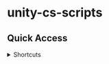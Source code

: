 # unity-cs-scripts


## Quick Access

<details><summary>Shortcuts</summary>
<p>
  
  ## Copy To Clipboard
  <details><summary>Copy To Clipboard</summary>
  <p>
    
    
   - [Copy To Clipboard Script View](https://github.com/SpiralGaming/unity-cs-scripts/blob/main/Scripts/Copy%20To%20Clipboard/CopyToClipboard.cs)
   - [Copy To Clipboard Script Download](https://downgit.github.io/#/home?url=https://github.com/SpiralGaming/unity-cs-scripts/blob/main/Scripts/Copy%20To%20Clipboard/CopyToClipboard.cs)
    
  </p>
  </details>
  
  ## Cursor Face Mouse 2d
  <details><summary>Cursor Face Mouse 2d</summary>
<p>
  
  - [Face Mouse 2d Script View](https://github.com/SpiralGaming/unity-cs-scripts/blob/main/Scripts/Cursor%20Face%20Mouse%202D/FaceMouse.cs)
  - [Face Mouse 2d Script Download](https://downgit.github.io/#/home?url=https://github.com/SpiralGaming/unity-cs-scripts/blob/main/Scripts/Cursor%20Face%20Mouse%202D/FaceMouse.cs)
  
</p>
</details>
  
## Date
<details><summary>Date</summary>
<p>
  
  - [Date Script View](https://github.com/SpiralGaming/unity-cs-scripts/blob/main/Scripts/Date/Date.cs)
  - [Date Script Download](https://downgit.github.io/#/home?url=https://github.com/SpiralGaming/unity-cs-scripts/blob/main/Scripts/Date/Date.cs)
  
</p>
</details>

  ## Discord Webhook
<details><summary>Discord Webhook</summary>
<p>
  
  - [Discord Webhook Script View](https://github.com/SpiralGaming/unity-cs-scripts/blob/main/Scripts/Discord%20Webhook/DiscordWebhook.cs)
  - [Discord Webhook Script Download](https://downgit.github.io/#/home?url=https://github.com/SpiralGaming/unity-cs-scripts/blob/main/Scripts/Discord%20Webhook/DiscordWebhook.cs)
  
</p>
</details>
  
  ## Photon
<details><summary>Photon</summary>
<p>
  
### Change Name
<details><summary>Change Name</summary>
<p>
 
### Don't Use Button To Save Name
<details><summary>Don't Use Button To Save Name</summary>
<p>
  
  - [Player Name Script View](https://github.com/SpiralGaming/unity-cs-scripts/blob/main/Scripts/Photon/Change%20Name/Don't%20Use%20Button%20To%20Save%20Name/PlayerName.cs)
  - [Player Name Script Download](https://downgit.github.io/#/home?url=https://github.com/SpiralGaming/unity-cs-scripts/blob/main/Scripts/Photon/Change%20Name/Don't%20Use%20Button%20To%20Save%20Name/PlayerName.cs)
  
</p>
</details>
  
  ### Use Button To Save Name
  <details><summary>Use Button To Save Name</summary>
<p>
  
  - [Player Name Script View](https://github.com/SpiralGaming/unity-cs-scripts/blob/main/Scripts/Photon/Change%20Name/Use%20Button%20To%20Save%20Name/PlayerName.cs)
  - [Player Name Script Download](https://downgit.github.io/#/home?url=https://github.com/SpiralGaming/unity-cs-scripts/blob/main/Scripts/Photon/Change%20Name/Use%20Button%20To%20Save%20Name/PlayerName.cs)
  
</p>
</details>

  ### Update Name
<details><summary>Update Name</summary>
<p>
  
  - [Update Name Script View](https://github.com/SpiralGaming/unity-cs-scripts/blob/main/Scripts/Photon/Change%20Name/UpdateName.cs)
  - [Update Name Script Download](https://downgit.github.io/#/home?url=https://github.com/SpiralGaming/unity-cs-scripts/blob/main/Scripts/Photon/Change%20Name/UpdateName.cs)
  
</p>
</details>
  
  ### Lobby Read Me
  README.md
  ```
  If you want to have a button to save the player's name then choose the "Use Button To Save Name" folder and use that code.

But

If you want the player's name to automatically be updated every time they change it choose "Use Button To Save Name" and use that code.


Also you may need the UpdateName.cs file.

Just Apply it somewhere in the scene to change the name, then add the references to it then you will be good with that script.
  ```
  
</p>
</details>
  
  ## Lobbys
<details><summary>Lobbys</summary>
<p>

  ### Connect To Server
<details><summary>Connect To Server</summary>
<p>
  
  - [Connect To Server Script View](https://github.com/SpiralGaming/unity-cs-scripts/blob/main/Scripts/Photon/Lobbys/Connect%20To%20Server/ConnectToServer.cs)
  - [Connect To Server Script Download](https://downgit.github.io/#/home?url=https://github.com/SpiralGaming/unity-cs-scripts/blob/main/Scripts/Photon/Lobbys/Connect%20To%20Server/ConnectToServer.cs)
  
</p>
</details>
 
  ### Create And Join Rooms
  <details><summary>Create And Join Rooms</summary>
<p>
  
  - [Create And Join Rooms Script View](https://github.com/SpiralGaming/unity-cs-scripts/blob/main/Scripts/Photon/Lobbys/Create%20And%20Join%20Rooms/CreateAndJoinRooms.cs)
  - [Create And Join Rooms Script Download](https://downgit.github.io/#/home?url=https://github.com/SpiralGaming/unity-cs-scripts/blob/main/Scripts/Photon/Lobbys/Create%20And%20Join%20Rooms/CreateAndJoinRooms.cs)
  
</p>
</details>
  
  ### Spawn Players
  <details><summary>Spawn Players</summary>
<p>
  
  - [Spawn Players Script View]()
  - [Spawn Players Script Download]()
  
</p>
</details>
  
</p>
</details>
  
</p>
</details>
  
## Press Any Key To Begin  
<details><summary>Press Any Key To Begin</summary>
<p>
  
  - [Any Key Script View](https://github.com/SpiralGaming/unity-cs-scripts/blob/main/Scripts/Photon/Lobbys/Spawn%20Players/SpawnPlayers.cs)
  - [Any Key Script Download](https://downgit.github.io/#/home?url=https://github.com/SpiralGaming/unity-cs-scripts/blob/main/Scripts/Photon/Lobbys/Spawn%20Players/SpawnPlayers.cs)
  
</p>
</details>
  
 ## Quit Game 
<details><summary>Quit Game</summary>
<p>
  
  - [Quit Game Script View](https://github.com/SpiralGaming/unity-cs-scripts/blob/main/Scripts/Quit%20Game/QuitGame.cs)
  - [Quit Game Script Download](https://downgit.github.io/#/home?url=https://github.com/SpiralGaming/unity-cs-scripts/blob/main/Scripts/Quit%20Game/QuitGame.cs)
  
</p>
</details>
  
  
## Screenshot  
<details><summary>Screenshot</summary>
<p>
  
  - [Screenshot Script View](https://github.com/SpiralGaming/unity-cs-scripts/blob/main/Scripts/ScreenShot/Screen_Shot.cs)
  - [Screenshot Script Download](https://downgit.github.io/#/home?url=https://github.com/SpiralGaming/unity-cs-scripts/blob/main/Scripts/ScreenShot/Screen_Shot.cs)
  
</p>
</details>
  
 ## Text Effects 
<details><summary>Text Effects</summary>
<p>
  
### Wobble  
<details><summary>Wobble</summary>
<p>
  
### Vertex Wobble
<details><summary>Vertex Wobble</summary>
<p>
  
  - [Vertex Wobble Script View](https://github.com/SpiralGaming/unity-cs-scripts/blob/main/Scripts/Text%20Effects/Wobble/Vertex%20Wobble/VertexWobble.cs)
  - [Vertex Wobble Script Download](https://downgit.github.io/#/home?url=https://github.com/SpiralGaming/unity-cs-scripts/blob/main/Scripts/Text%20Effects/Wobble/Vertex%20Wobble/VertexWobble.cs)
  
</p>
</details>
  
### Character Wobble 
<details><summary>Character Wobble</summary>
<p>
  
  - [Character Wobble Script View](https://github.com/SpiralGaming/unity-cs-scripts/blob/main/Scripts/Text%20Effects/Wobble/Character%20Wobble/CharacterWobble.cs)
  - [Character Wobble Script Download](https://downgit.github.io/#/home?url=https://github.com/SpiralGaming/unity-cs-scripts/blob/main/Scripts/Text%20Effects/Wobble/Character%20Wobble/CharacterWobble.cs)
  
</p>
</details>
  
 ### Word Wobble 
<details><summary>Word Wobble</summary>
<p>
  
  - [Word Wobble Script View](https://github.com/SpiralGaming/unity-cs-scripts/blob/main/Scripts/Text%20Effects/Wobble/Word%20Wobble/WordWobble.cs)
  - [Word Wobble Script Download](https://downgit.github.io/#/home?url=https://github.com/SpiralGaming/unity-cs-scripts/blob/main/Scripts/Text%20Effects/Wobble/Word%20Wobble/WordWobble.cs)
  
</p>
</details>
  
</p>
</details>
  
</p>
</details>
  
  
 ## Timer 
<details><summary>Timer</summary>
<p>
  
  - [Timer Script View](https://github.com/SpiralGaming/unity-cs-scripts/blob/main/Scripts/Timer/TimerController.cs)
  - [Timer Script Download](https://downgit.github.io/#/home?url=https://github.com/SpiralGaming/unity-cs-scripts/blob/main/Scripts/Timer/TimerController.cs)
  
</p>
</details>
  
 ## URL Opener 
<details><summary>URL Opener</summary>
<p>
  
  - [URL Opener Script View](https://github.com/SpiralGaming/unity-cs-scripts/blob/main/Scripts/URL%20Opener/UrlOpener.cs)
  - [URL Opener Script Download](https://downgit.github.io/#/home?url=https://github.com/SpiralGaming/unity-cs-scripts/blob/main/Scripts/URL%20Opener/UrlOpener.cs)
  
</p>
</details>
  
  
</p>
</details>
